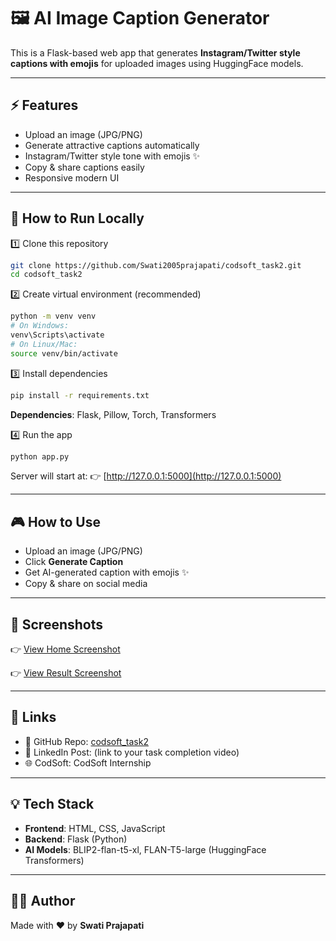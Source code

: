 # 🖼️ AI Image Caption Generator  

This is a Flask-based web app that generates **Instagram/Twitter style captions with emojis** for uploaded images using HuggingFace models.  

---

## ⚡ Features
- Upload an image (JPG/PNG)  
- Generate attractive captions automatically  
- Instagram/Twitter style tone with emojis ✨  
- Copy & share captions easily  
- Responsive modern UI  

---

## 🚀 How to Run Locally

1️⃣ Clone this repository  
```bash
git clone https://github.com/Swati2005prajapati/codsoft_task2.git
cd codsoft_task2
````

2️⃣ Create virtual environment (recommended)

```bash
python -m venv venv
# On Windows:
venv\Scripts\activate
# On Linux/Mac:
source venv/bin/activate
```

3️⃣ Install dependencies

```bash
pip install -r requirements.txt
```

**Dependencies**: Flask, Pillow, Torch, Transformers

4️⃣ Run the app

```bash
python app.py
```

Server will start at:
👉 [http://127.0.0.1:5000](http://127.0.0.1:5000)

---

## 🎮 How to Use

* Upload an image (JPG/PNG)
* Click **Generate Caption**
* Get AI-generated caption with emojis ✨
* Copy & share on social media

---

## 📸 Screenshots

👉 [View Home Screenshot](https://raw.githubusercontent.com/Swati2005prajapati/codsoft_task2/main/assets/screenshot_home.png)

👉 [View Result Screenshot](https://raw.githubusercontent.com/Swati2005prajapati/codsoft_task2/main/assets/screenshot_result.png)

---

## 🔗 Links

* 📂 GitHub Repo: [codsoft\_task2](https://github.com/Swati2005prajapati/codsoft_task2)
* 🎥 LinkedIn Post: (link to your task completion video)
* 🌐 CodSoft: CodSoft Internship

---

## 💡 Tech Stack

* **Frontend**: HTML, CSS, JavaScript
* **Backend**: Flask (Python)
* **AI Models**: BLIP2-flan-t5-xl, FLAN-T5-large (HuggingFace Transformers)

---

## 👩‍💻 Author

Made with ❤️ by **Swati Prajapati**




